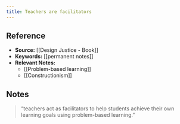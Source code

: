 ```yaml
---
title: Teachers are facilitators
---
```

## Reference
- **Source:** [[Design Justice - Book]]
- **Keywords:** [[permanent notes]]
- **Relevant Notes:** 
	- [[Problem-based learning]]
	- [[Constructionism]]
## Notes
> “teachers act as facilitators to help students achieve their own learning goals using problem-based learning.”